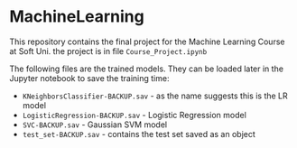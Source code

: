 # MachineLearning
This repository contains the final project for the Machine Learning Course at Soft Uni.
the project is in file `Course_Project.ipynb`

The following files are the trained models. They can be loaded later in the Jupyter notebook to save the training time:
* `KNeighborsClassifier-BACKUP.sav` - as the name suggests this is the LR model
* `LogisticRegression-BACKUP.sav` - Logistic Regression model
* `SVC-BACKUP.sav` - Gaussian SVM model
* `test_set-BACKUP.sav` -  contains the test set saved as an object
